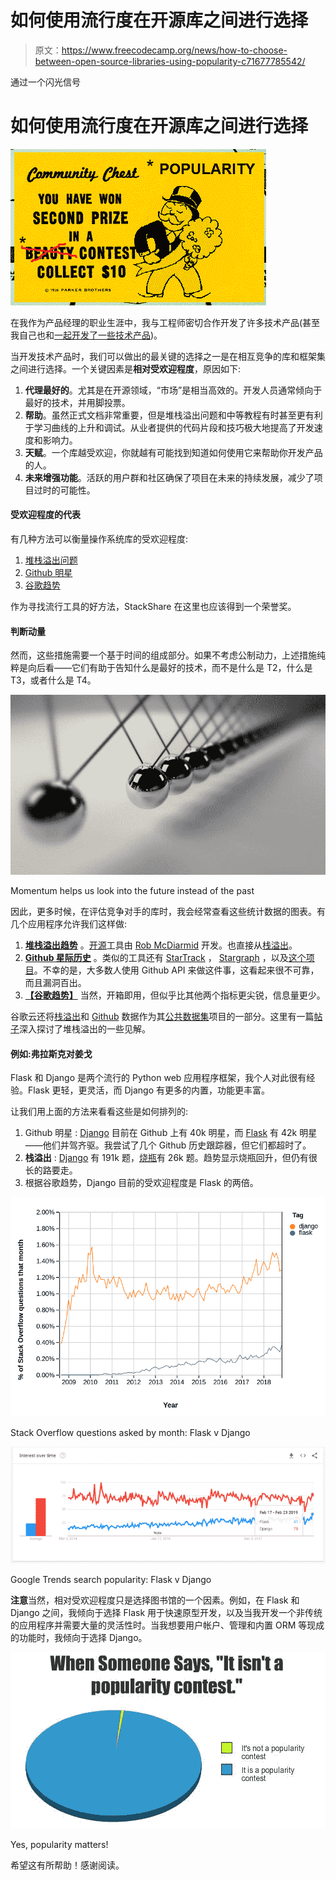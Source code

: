 # 如何使用流行度在开源库之间进行选择

> 原文：<https://www.freecodecamp.org/news/how-to-choose-between-open-source-libraries-using-popularity-c71677785542/>

通过一个闪光信号

# 如何使用流行度在开源库之间进行选择

![mRvq5si322r6kSmDhHefmYRm6-OfTQKZfpjk](img/b1866836b2557f0bd22ee7c82fb8b915.png)

在我作为产品经理的职业生涯中，我与工程师密切合作开发了许多技术产品(甚至我自己也和[一起开发了一些技术产品](https://medium.com/@ashishsingal1/introducing-betalyzer-a-fintech-tutorial-110ac9abda58))。

当开发技术产品时，我们可以做出的最关键的选择之一是在相互竞争的库和框架集之间进行选择。一个关键因素是**相对受欢迎程度**，原因如下:

1.  **代理最好的**。尤其是在开源领域，“市场”是相当高效的。开发人员通常倾向于最好的技术，并用脚投票。
2.  **帮助**。虽然正式文档非常重要，但是堆栈溢出问题和中等教程有时甚至更有利于学习曲线的上升和调试。从业者提供的代码片段和技巧极大地提高了开发速度和影响力。
3.  **天赋**。一个库越受欢迎，你就越有可能找到知道如何使用它来帮助你开发产品的人。
4.  **未来增强功能**。活跃的用户群和社区确保了项目在未来的持续发展，减少了项目过时的可能性。

#### 受欢迎程度的代表

有几种方法可以衡量操作系统库的受欢迎程度:

1.  [堆栈溢出问题](http://stackoverflow.com)
2.  [Github 明星](https://github.com/)
3.  [谷歌趋势](https://trends.google.com/trends/?geo=US)

作为寻找流行工具的好方法，StackShare 在这里也应该得到一个荣誉奖。

#### 判断动量

然而，这些措施需要一个基于时间的组成部分。如果不考虑公制动力，上述措施纯粹是向后看——它们有助于告知什么是最好的技术，而不是什么是 T2，什么是 T3，或者什么是 T4。

![rGSnxIgdwWGMlYKSkEAHsWC071BMJjfzRtKm](img/a77a757c986c77a6037b54830eaf3767.png)

Momentum helps us look into the future instead of the past

因此，更多时候，在评估竞争对手的库时，我会经常查看这些统计数据的图表。有几个应用程序允许我们这样做:

1.  [**堆栈溢出趋势**](http://sotagtrends.com/) 。[开源](https://github.com/robianmcd/tag-trends)工具由 [Rob McDiarmid](https://www.linkedin.com/in/rob-mcdiarmid-b56930140/) 开发。也直接从[栈溢出](https://insights.stackoverflow.com/trends)。
2.  [**Github 星际历史**](https://timqian.com/star-history/) 。类似的工具还有 [StarTrack](https://seladb.github.io/StarTrack-js/) ， [Stargraph](https://stargraph.co/) ，以及[这个项目](https://stars.przemeknowak.com/)。不幸的是，大多数人使用 Github API 来做这件事，这看起来很不可靠，而且漏洞百出。
3.  [**【谷歌趋势】**](https://trends.google.com/trends/?geo=US) 当然，开箱即用，但似乎比其他两个指标更尖锐，信息量更少。

谷歌云还将[栈溢出](https://console.cloud.google.com/marketplace/details/stack-exchange/stack-overflow?filter=solution-type:dataset&q=stack%20overflow&id=46a148ff-896d-444c-b08d-360169911f59)和 [Github](https://console.cloud.google.com/marketplace/details/github/github-repos?filter=solution-type:dataset&q=github&id=46ee22ab-2ca4-4750-81a7-3ee0f0150dcb) 数据作为其[公共数据集](https://cloud.google.com/public-datasets/)项目的一部分。这里有一篇[帖子](https://towardsdatascience.com/these-are-the-real-stack-overflow-trends-use-the-pageviews-c439903cd1a)深入探讨了堆栈溢出的一些见解。

#### 例如:弗拉斯克对姜戈

Flask 和 Django 是两个流行的 Python web 应用程序框架，我个人对此很有经验。Flask 更轻，更灵活，而 Django 有更多的内置，功能更丰富。

让我们用上面的方法来看看这些是如何排列的:

1.  Github 明星 : [Django](https://github.com/django/django) 目前在 Github 上有 40k 明星，而 [Flask](https://github.com/pallets/flask) 有 42k 明星——他们并驾齐驱。我尝试了几个 Github 历史跟踪器，但它们都超时了。
2.  **栈溢出** : [Django](https://stackoverflow.com/questions/tagged/django) 有 191k 题，[烧瓶](https://stackoverflow.com/questions/tagged/flask)有 26k 题。趋势显示烧瓶回升，但仍有很长的路要走。
3.  根据谷歌趋势，Django 目前的受欢迎程度是 Flask 的两倍。

![CBZQzcNTdVcxYMvy7DrK0trRPjyrvAxMwErI](img/4b4f5ff9c582b05608ca834b72a8c63e.png)

Stack Overflow questions asked by month: Flask v Django

![4jadhf1FU1Jm6a5A2vevtekWtlcWMaUc3Fsj](img/024338941eb3f2a0977754e93246e59f.png)

Google Trends search popularity: Flask v Django

**注意**当然，相对受欢迎程度只是选择图书馆的一个因素。例如，在 Flask 和 Django 之间，我倾向于选择 Flask 用于快速原型开发，以及当我开发一个非传统的应用程序并需要大量的灵活性时。当我想要用户帐户、管理和内置 ORM 等现成的功能时，我倾向于选择 Django。

![2tSeX16wBNz2R5HWtcHemR0I1Vhuya83NznB](img/f96105826b27a294d4033ae307d478ce.png)

Yes, popularity matters!

希望这有所帮助！感谢阅读。